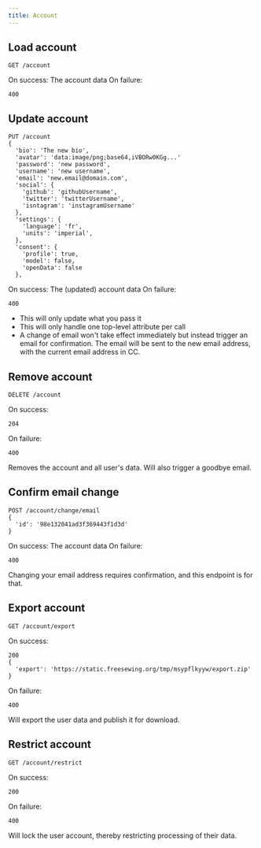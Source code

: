 ```yaml
---
title: Account
---
```


## Load account
```
GET /account
```
On success: The account data On failure:
```
400
```

## Update account
```
PUT /account
{
  'bio': 'The new bio',
  'avatar': 'data:image/png;base64,iVBORw0KGg...'
  'password': 'new password',
  'username': 'new username',
  'email': 'new.email@domain.com',
  'social': {
    'github': 'githubUsername',
    'twitter': 'twitterUsername',
    'isntagram': 'instagramUsername'
  },
  'settings': {
    'language': 'fr',
    'units': 'imperial',
  },
  'consent': {
    'profile': true,
    'model': false,
    'openData': false
  },
```
On success: The (updated) account data On failure:
```
400
```
 - This will only update what you pass it
 - This will only handle one top-level attribute per call
 - A change of email won't take effect immediately but instead trigger an email for confirmation. The email will be sent to the new email address, with the current email address in CC.

## Remove account
```
DELETE /account
```
On success:
```
204
```
On failure:
```
400
```

Removes the account and all user's data. Will also trigger a goodbye email.

## Confirm email change
```
POST /account/change/email
{
  'id': '98e132041ad3f369443f1d3d'
}
```
On success: The account data On failure:
```
400
```

Changing your email address requires confirmation, and this endpoint is for that.

## Export account
```
GET /account/export
```
On success:
```
200
{ 
  'export': 'https://static.freesewing.org/tmp/msypflkyyw/export.zip' 
}
```
On failure:
```
400
```

Will export the user data and publish it for download.

## Restrict account
```
GET /account/restrict
```
On success:
```
200
```
On failure:
```
400
```

Will lock the user account, thereby restricting processing of their data.


